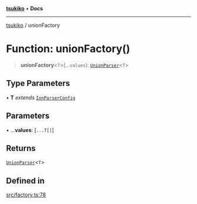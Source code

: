 [**tsukiko**](../README.md) • **Docs**

***

[tsukiko](../README.md) / unionFactory

# Function: unionFactory()

> **unionFactory**\<`T`\>(...`values`): [`UnionParser`](../classes/UnionParser.md)\<`T`\>

## Type Parameters

• **T** *extends* [`IonParserConfig`](../type-aliases/IonParserConfig.md)

## Parameters

• ...**values**: [`...T[]`]

## Returns

[`UnionParser`](../classes/UnionParser.md)\<`T`\>

## Defined in

[src/factory.ts:78](https://github.com/BIYUEHU/tsukiko/blob/aa7a414bb89555b3910dd9d229f505891bded4ee/src/factory.ts#L78)
